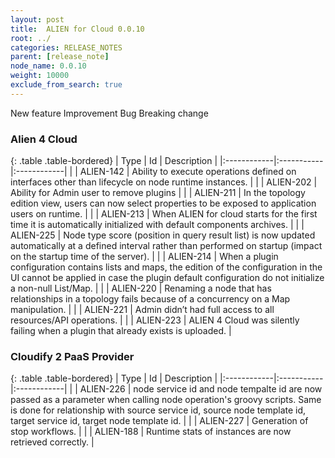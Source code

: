 ```yaml
---
layout: post
title:  ALIEN for Cloud 0.0.10
root: ../
categories: RELEASE_NOTES
parent: [release_note]
node_name: 0.0.10
weight: 10000
exclude_from_search: true
---
```





<i class="fa fa-plus text-success"></i> New feature <i class="fa fa-level-up text-primary"></i> Improvement  <i class="fa fa-bug text-danger"></i> Bug <i class="fa fa-exclamation-triangle text-warning"></i> Breaking change


### Alien 4 Cloud



  {: .table .table-bordered}
  | Type        | Id         | Description |
  |:------------|:-----------|:------------|
    |  <i class="fa fa-plus text-success"></i> | ALIEN-142 | Ability to execute operations defined on interfaces other than lifecycle on node runtime instances. |
    |  <i class="fa fa-plus text-success"></i> | ALIEN-202 | Ability for Admin user to remove plugins |
    |  <i class="fa fa-plus text-success"></i> | ALIEN-211 | In the topology edition view, users can now select properties to be exposed to application users on runtime. |
    |  <i class="fa fa-plus text-success"></i> | ALIEN-213 | When ALIEN for cloud starts for the first time it is automatically initialized with default components archives. |
      |  <i class="fa fa-level-up text-primary"></i> | ALIEN-225 | Node type score (position in query result list) is now updated automatically at a defined interval rather than performed on startup (impact on the startup time of the server). |
      |  <i class="fa fa-bug text-danger"></i> | ALIEN-214 | When a plugin configuration contains lists and maps, the edition of the configuration in the UI cannot be applied in case the plugin default configuration do not initialize a non-null List/Map. |
    |  <i class="fa fa-bug text-danger"></i> | ALIEN-220 | Renaming a node that has relationships in a topology fails because of a concurrency on a Map manipulation. |
    |  <i class="fa fa-bug text-danger"></i> | ALIEN-221 | Admin didn’t had full access to all resources/API operations. |
    |  <i class="fa fa-bug text-danger"></i> | ALIEN-223 | ALIEN 4 Cloud was silently failing when a plugin that already exists is uploaded. |
  


### Cloudify 2 PaaS Provider



  {: .table .table-bordered}
  | Type        | Id         | Description |
  |:------------|:-----------|:------------|
    |  <i class="fa fa-plus text-success"></i> | ALIEN-226 | node service id and node tempalte id are now passed as a parameter when calling node operation's groovy scripts. Same is done for relationship with source service id, source node template id, target service id, target node template id. |
    |  <i class="fa fa-plus text-success"></i> | ALIEN-227 | Generation of stop workflows. |
      |  <i class="fa fa-level-up text-primary"></i> | ALIEN-188 | Runtime stats of instances are now retrieved correctly. |
    

